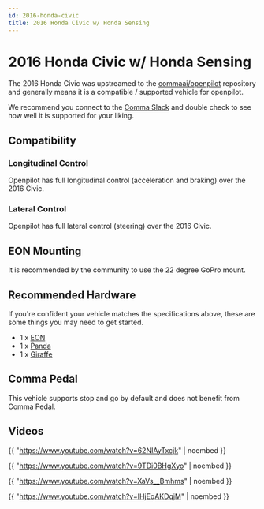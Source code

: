 ```yaml
---
id: 2016-honda-civic
title: 2016 Honda Civic w/ Honda Sensing
---
```

# 2016 Honda Civic w/ Honda Sensing

The 2016 Honda Civic was upstreamed to the [commaai/openpilot](https://github.com/commaai/openpilot) repository and generally means it is a compatible / supported vehicle for openpilot.

We recommend you connect to the [Comma Slack](https://slack.comma.ai) and double check to see how well it is supported for your liking.

## Compatibility

### Longitudinal Control

Openpilot has full longitudinal control (acceleration and braking) over the 2016 Civic.

### Lateral Control

Openpilot has full lateral control (steering) over the 2016 Civic.

## EON Mounting

It is recommended by the community to use the 22 degree GoPro mount.

## Recommended Hardware

If you're confident your vehicle matches the specifications above, these are some things you may need to get started.

* 1 x [EON](/hardware/eon/)
* 1 x [Panda](/hardware/panda/)
* 1 x [Giraffe](/hardware/giraffe/)

## Comma Pedal

This vehicle supports stop and go by default and does not benefit from Comma Pedal.


## Videos

{{ "https://www.youtube.com/watch?v=62NIAyTxcjk" | noembed }}


{{ "https://www.youtube.com/watch?v=9TDi0BHgXyo" | noembed }}


{{ "https://www.youtube.com/watch?v=XaVs__Bmhms" | noembed }}


{{ "https://www.youtube.com/watch?v=IHjEqAKDqjM" | noembed }}


